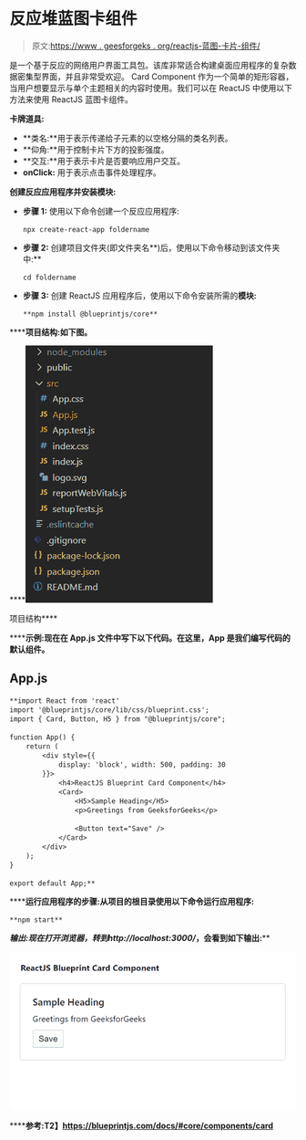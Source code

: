 # 反应堆蓝图卡组件

> 原文:[https://www . geesforgeks . org/reactjs-蓝图-卡片-组件/](https://www.geeksforgeeks.org/reactjs-blueprint-card-component/)

是一个基于反应的网络用户界面工具包。该库非常适合构建桌面应用程序的复杂数据密集型界面，并且非常受欢迎。 Card Component 作为一个简单的矩形容器，当用户想要显示与单个主题相关的内容时使用。我们可以在 ReactJS 中使用以下方法来使用 ReactJS 蓝图卡组件。

**卡牌道具:**

*   **类名:**用于表示传递给子元素的以空格分隔的类名列表。
*   **仰角:**用于控制卡片下方的投影强度。
*   **交互:**用于表示卡片是否要响应用户交互。
*   **onClick:** 用于表示点击事件处理程序。

**创建反应应用程序并安装模块:**

*   **步骤 1:** 使用以下命令创建一个反应应用程序:

    ```
    npx create-react-app foldername
    ```

*   **步骤 2:** 创建项目文件夹(即文件夹名**)后，使用以下命令移动到该文件夹中:**

    ```
    cd foldername
    ```

*   **步骤 3:** 创建 ReactJS 应用程序后，使用以下命令安装所需的****模块:****

    ```
    **npm install @blueprintjs/core**
    ```

******项目结构:**如下图。****

****![](img/f04ae0d8b722a9fff0bd9bd138b29c23.png)

项目结构**** 

******示例:**现在在 **App.js** 文件中写下以下代码。在这里，App 是我们编写代码的默认组件。****

## ****App.js****

```
**import React from 'react'
import '@blueprintjs/core/lib/css/blueprint.css';
import { Card, Button, H5 } from "@blueprintjs/core";

function App() {
    return (
        <div style={{
            display: 'block', width: 500, padding: 30
        }}>
            <h4>ReactJS Blueprint Card Component</h4>
            <Card>
                <H5>Sample Heading</H5>
                <p>Greetings from GeeksforGeeks</p>

                <Button text="Save" />
            </Card>
        </div>
    );
}

export default App;**
```

******运行应用程序的步骤:**从项目的根目录使用以下命令运行应用程序:****

```
**npm start**
```

******输出:**现在打开浏览器，转到***http://localhost:3000/***，会看到如下输出:****

****![](img/a89d5cd5b3fb965ec64a91cfc271ed18.png)****

******参考:**T2】https://blueprintjs.com/docs/#core/components/card****